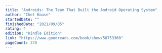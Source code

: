 ```yaml
---
title: "Androids: The Team That Built the Android Operating System"
author: "Chet Haase"
startedDate: ""
finishedDate: "2021/09/05"
rating: 4
edition: "Kindle Edition"
link: "https://www.goodreads.com/book/show/58753360"
pageCount: 370
---
```



